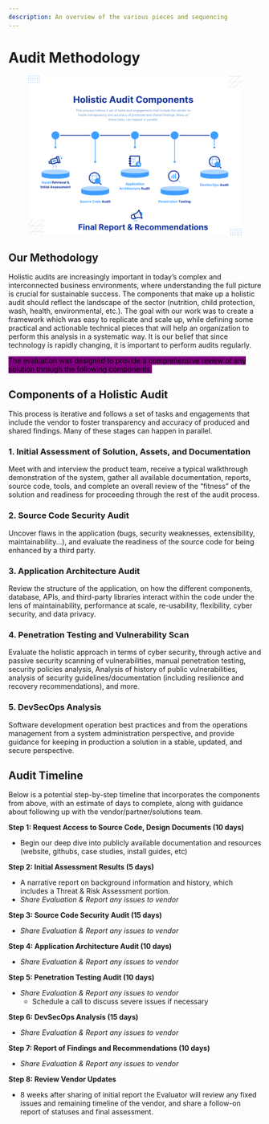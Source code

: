 ```yaml
---
description: An overview of the various pieces and sequencing
---
```


# Audit Methodology

<figure><img src="../../.gitbook/assets/Blue and White Clean Minimalist Monotone Business Process Flow Chart.png" alt=""><figcaption></figcaption></figure>

## Our Methodology

Holistic audits are increasingly important in today’s complex and interconnected business environments, where understanding the full picture is crucial for sustainable success. The components that make up a holistic audit should reflect the landscape of the sector (nutrition, child protection, wash, health, environmental, etc.). The goal with our work was to create a framework which was easy to replicate and scale up, while defining some practical and actionable technical pieces that will help an organization to perform this analysis in a systematic way. It is our belief that since technology is rapidly changing, it is important to perform audits regularly.

<mark style="background-color:purple;">The evaluation was designed to provide a comprehensive review of any solution through the following components.</mark>

## Components of a Holistic Audit&#x20;

This process is iterative and follows a set of tasks and engagements that include the vendor to foster transparency and accuracy of produced and shared findings. Many of these stages can happen in parallel.&#x20;

### 1. Initial Assessment of Solution, Assets, and Documentation

Meet with and interview the product team, receive a typical walkthrough demonstration of the system, gather all available documentation, reports, source code, tools, and complete an overall review of the “fitness” of the solution and readiness for proceeding through the rest of the audit process.

### 2. Source Code Security Audit

Uncover flaws in the application (bugs, security weaknesses, extensibility, maintainability...), and evaluate the readiness of the source code for being enhanced by a third party.

### 3. Application Architecture Audit

Review the structure of the application, on how the different components, database, APIs, and third-party libraries interact within the code under the lens of maintainability, performance at scale, re-usability, flexibility, cyber security, and data privacy.&#x20;

### 4. Penetration Testing and Vulnerability Scan

Evaluate the holistic approach in terms of cyber security, through active and passive security scanning of vulnerabilities, manual penetration testing, security policies analysis, Analysis of history of public vulnerabilities, analysis of security guidelines/documentation (including resilience and recovery recommendations), and more.

### 5. DevSecOps Analysis

Software development operation best practices and from the operations management from a system administration perspective, and provide guidance for keeping in production a solution in a stable, updated, and secure perspective.

## Audit Timeline

Below is a potential step-by-step timeline that incorporates the components from above, with an estimate of days to complete, along with guidance about following up with the vendor/partner/solutions team.

**Step 1: Request Access to Source Code, Design Documents  **<mark style="color:purple;">**(10 days)**</mark>&#x20;

* Begin our deep dive into publicly available documentation and resources (website, githubs, case studies, install guides, etc)

**Step 2: Initial Assessment Results **<mark style="color:purple;">**(5 days)**</mark>&#x20;

* A narrative report on background information and history, which includes a Threat & Risk Assessment portion.&#x20;
* _Share Evaluation & Report any issues to vendor_

**Step 3: Source Code Security Audit **<mark style="color:purple;background-color:yellow;">**(15 days)**</mark>

* _Share Evaluation & Report any issues to vendor_

**Step 4: Application Architecture Audit **<mark style="color:purple;">**(10 days)**</mark>&#x20;

* _Share Evaluation & Report any issues to vendor_&#x20;

**Step 5: Penetration Testing Audit **<mark style="color:purple;">**(10 days)**</mark>&#x20;

* _Share Evaluation & Report any issues to vendor_&#x20;
  * Schedule a call to discuss severe issues if necessary&#x20;

**Step 6: DevSecOps Analysis  **<mark style="color:purple;background-color:yellow;">**(15 days)**</mark>

* _Share Evaluation & Report any issues to vendor_&#x20;

**Step 7: Report of Findings and Recommendations **<mark style="color:purple;">**(10 days)**</mark>&#x20;

* _Share Evaluation & Report any issues to vendor_&#x20;

**Step 8: Review Vendor Updates**

* 8 weeks after sharing of initial report the Evaluator will review any fixed issues and remaining timeline of the vendor, and share a follow-on report of statuses and final assessment.

